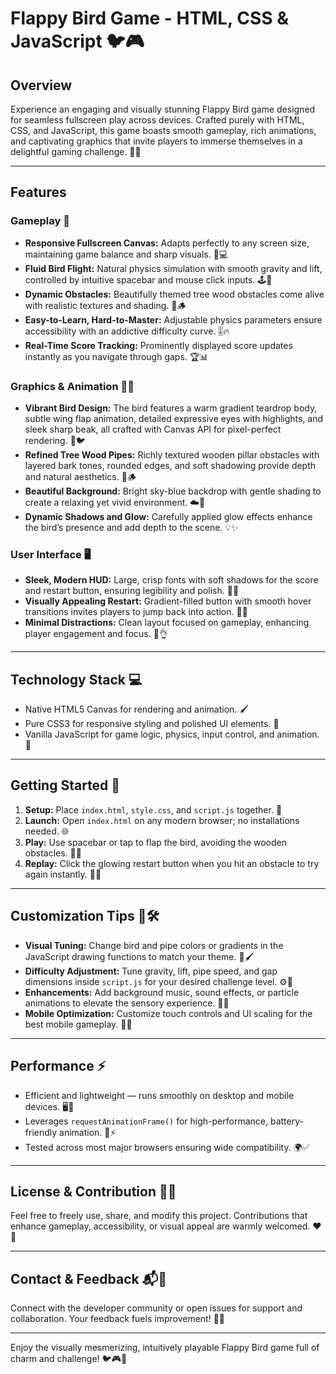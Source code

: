 # Flappy Bird Game - HTML, CSS & JavaScript 🐦🎮

## Overview

Experience an engaging and visually stunning Flappy Bird game designed for seamless fullscreen play across devices. Crafted purely with HTML, CSS, and JavaScript, this game boasts smooth gameplay, rich animations, and captivating graphics that invite players to immerse themselves in a delightful gaming challenge. 🌟✨

---

## Features

### Gameplay 🎯

- **Responsive Fullscreen Canvas:** Adapts perfectly to any screen size, maintaining game balance and sharp visuals. 📱💻
- **Fluid Bird Flight:** Natural physics simulation with smooth gravity and lift, controlled by intuitive spacebar and mouse click inputs. 🕹️🐤
- **Dynamic Obstacles:** Beautifully themed tree wood obstacles come alive with realistic textures and shading. 🌳🪵
- **Easy-to-Learn, Hard-to-Master:** Adjustable physics parameters ensure accessibility with an addictive difficulty curve. 🎚️🔥
- **Real-Time Score Tracking:** Prominently displayed score updates instantly as you navigate through gaps. 🏆📊

### Graphics & Animation 🎨✨

- **Vibrant Bird Design:** The bird features a warm gradient teardrop body, subtle wing flap animation, detailed expressive eyes with highlights, and sleek sharp beak, all crafted with Canvas API for pixel-perfect rendering. 🎨🐦
- **Refined Tree Wood Pipes:** Richly textured wooden pillar obstacles with layered bark tones, rounded edges, and soft shadowing provide depth and natural aesthetics. 🌲🪵
- **Beautiful Background:** Bright sky-blue backdrop with gentle shading to create a relaxing yet vivid environment. ☁️🌈
- **Dynamic Shadows and Glow:** Carefully applied glow effects enhance the bird’s presence and add depth to the scene. 💡✨

### User Interface 🖥️

- **Sleek, Modern HUD:** Large, crisp fonts with soft shadows for the score and restart button, ensuring legibility and polish. 🥇🔄
- **Visually Appealing Restart:** Gradient-filled button with smooth hover transitions invites players to jump back into action. 🔁✨
- **Minimal Distractions:** Clean layout focused on gameplay, enhancing player engagement and focus. 🎯👌

---

## Technology Stack 💻

- Native HTML5 Canvas for rendering and animation. 🖌️
- Pure CSS3 for responsive styling and polished UI elements. 🎨
- Vanilla JavaScript for game logic, physics, input control, and animation. 🧩

---

## Getting Started 🚀

1. **Setup:** Place `index.html`, `style.css`, and `script.js` together. 📂
2. **Launch:** Open `index.html` on any modern browser; no installations needed. 🌐
3. **Play:** Use spacebar or tap to flap the bird, avoiding the wooden obstacles. 🐤✨
4. **Replay:** Click the glowing restart button when you hit an obstacle to try again instantly. 🔄🎉

---

## Customization Tips 🎨🛠️

- **Visual Tuning:** Change bird and pipe colors or gradients in the JavaScript drawing functions to match your theme. 🎨🖌️
- **Difficulty Adjustment:** Tune gravity, lift, pipe speed, and gap dimensions inside `script.js` for your desired challenge level. ⚙️🎯
- **Enhancements:** Add background music, sound effects, or particle animations to elevate the sensory experience. 🎵🎆
- **Mobile Optimization:** Customize touch controls and UI scaling for the best mobile gameplay. 📱💡

---

## Performance ⚡

- Efficient and lightweight — runs smoothly on desktop and mobile devices. 🖥️📱
- Leverages `requestAnimationFrame()` for high-performance, battery-friendly animation. 🔋⚡
- Tested across most major browsers ensuring wide compatibility. 🌍✅

---

## License & Contribution 📝🤝

Feel free to freely use, share, and modify this project. Contributions that enhance gameplay, accessibility, or visual appeal are warmly welcomed. ❤️🎉

---

## Contact & Feedback 📬💬

Connect with the developer community or open issues for support and collaboration. Your feedback fuels improvement! 🚀💡

---

Enjoy the visually mesmerizing, intuitively playable Flappy Bird game full of charm and challenge! 🐦🎮🌟
